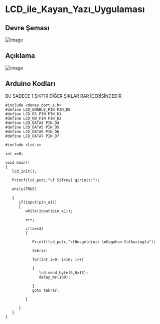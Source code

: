 # LCD_ile_Kayan_Yazı_Uygulaması

## Devre Şeması
![image](https://user-images.githubusercontent.com/53540561/117267296-cdedba80-ae5e-11eb-8976-6670cfde0fca.png)

## Açıklama
![image](https://user-images.githubusercontent.com/53540561/117267320-d3e39b80-ae5e-11eb-9f8a-b8bb82c09d10.png)

## Arduino Kodları

BU SADECE 1.ŞIKTIR DİĞER ŞIKLAR RAR İÇERİSİNDEDİR.
```
#include <deney_dort_a.h>
#define LCD_ENABLE_PIN PIN_D0
#define LCD_RS_PIN PIN_D1
#define LCD_RW_PIN PIN_D2
#define LCD_DATA4 PIN_D4
#define LCD_DATA5 PIN_D5
#define LCD_DATA6 PIN_D6
#define LCD_DATA7 PIN_D7

#include <lcd.c>

int x=0;

void main()
{
   lcd_init();

   Printf(lcd_putc,"\f Sifreyi giriniz:");
   
   while(TRUE)
   
   {    
      if(input(pin_a1))
      {    
         while(input(pin_a1));
         
         x++;
        
         if(x==3)
         {
            
            Printf(lcd_putc,"\fHosgeldiniz \nDoguhan Culhacioglu");
            
            tekrar:
         
            for(int i=0; i<16; i++)
    
            {
               lcd_send_byte(0,0x1E);
               delay_ms(100);
    
            }        
            goto tekrar;
           
         }
    
      }
   }
}

```
